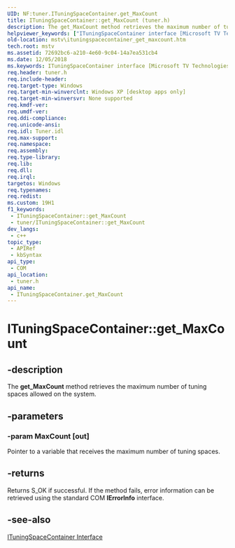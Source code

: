 ```yaml
---
UID: NF:tuner.ITuningSpaceContainer.get_MaxCount
title: ITuningSpaceContainer::get_MaxCount (tuner.h)
description: The get_MaxCount method retrieves the maximum number of tuning spaces allowed on the system.
helpviewer_keywords: ["ITuningSpaceContainer interface [Microsoft TV Technologies]","get_MaxCount method","ITuningSpaceContainer.get_MaxCount","ITuningSpaceContainer::get_MaxCount","ITuningSpaceContainerget_MaxCount","get_MaxCount","get_MaxCount method [Microsoft TV Technologies]","get_MaxCount method [Microsoft TV Technologies]","ITuningSpaceContainer interface","mstv.ituningspacecontainer_get_maxcount","tuner/ITuningSpaceContainer::get_MaxCount"]
old-location: mstv\ituningspacecontainer_get_maxcount.htm
tech.root: mstv
ms.assetid: 72692bc6-a210-4e60-9c04-14a7ea531cb4
ms.date: 12/05/2018
ms.keywords: ITuningSpaceContainer interface [Microsoft TV Technologies],get_MaxCount method, ITuningSpaceContainer.get_MaxCount, ITuningSpaceContainer::get_MaxCount, ITuningSpaceContainerget_MaxCount, get_MaxCount, get_MaxCount method [Microsoft TV Technologies], get_MaxCount method [Microsoft TV Technologies],ITuningSpaceContainer interface, mstv.ituningspacecontainer_get_maxcount, tuner/ITuningSpaceContainer::get_MaxCount
req.header: tuner.h
req.include-header: 
req.target-type: Windows
req.target-min-winverclnt: Windows XP [desktop apps only]
req.target-min-winversvr: None supported
req.kmdf-ver: 
req.umdf-ver: 
req.ddi-compliance: 
req.unicode-ansi: 
req.idl: Tuner.idl
req.max-support: 
req.namespace: 
req.assembly: 
req.type-library: 
req.lib: 
req.dll: 
req.irql: 
targetos: Windows
req.typenames: 
req.redist: 
ms.custom: 19H1
f1_keywords:
 - ITuningSpaceContainer::get_MaxCount
 - tuner/ITuningSpaceContainer::get_MaxCount
dev_langs:
 - c++
topic_type:
 - APIRef
 - kbSyntax
api_type:
 - COM
api_location:
 - tuner.h
api_name:
 - ITuningSpaceContainer.get_MaxCount
---
```


# ITuningSpaceContainer::get_MaxCount


## -description

The <b>get_MaxCount</b> method retrieves the maximum number of tuning spaces allowed on the system.

## -parameters

### -param MaxCount [out]

Pointer to a variable that receives the maximum number of tuning spaces.

## -returns

Returns S_OK if successful. If the method fails, error information can be retrieved using the standard COM <b>IErrorInfo</b> interface.

## -see-also

<a href="https://docs.microsoft.com/previous-versions/windows/desktop/api/tuner/nn-tuner-ituningspacecontainer">ITuningSpaceContainer Interface</a>

